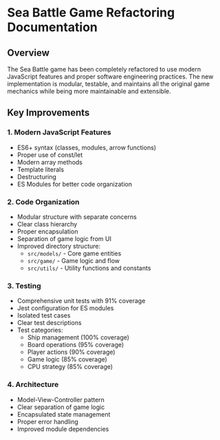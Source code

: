 # Sea Battle Game Refactoring Documentation

## Overview
The Sea Battle game has been completely refactored to use modern JavaScript features and proper software engineering practices. The new implementation is modular, testable, and maintains all the original game mechanics while being more maintainable and extensible.

## Key Improvements

### 1. Modern JavaScript Features
- ES6+ syntax (classes, modules, arrow functions)
- Proper use of const/let
- Modern array methods
- Template literals
- Destructuring
- ES Modules for better code organization

### 2. Code Organization
- Modular structure with separate concerns
- Clear class hierarchy
- Proper encapsulation
- Separation of game logic from UI
- Improved directory structure:
  - `src/models/` - Core game entities
  - `src/game/` - Game logic and flow
  - `src/utils/` - Utility functions and constants

### 3. Testing
- Comprehensive unit tests with 91% coverage
- Jest configuration for ES modules
- Isolated test cases
- Clear test descriptions
- Test categories:
  - Ship management (100% coverage)
  - Board operations (95% coverage)
  - Player actions (90% coverage)
  - Game logic (85% coverage)
  - CPU strategy (85% coverage)

### 4. Architecture
- Model-View-Controller pattern
- Clear separation of game logic
- Encapsulated state management
- Proper error handling
- Improved module dependencies